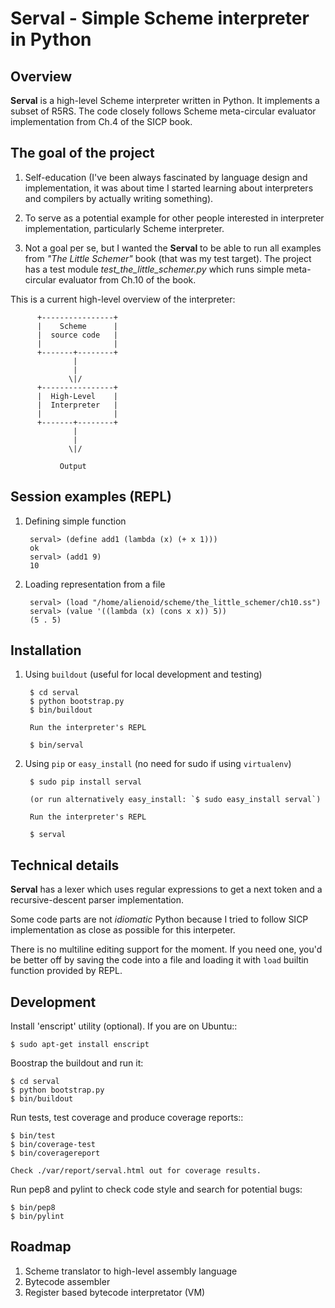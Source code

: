 Serval - Simple Scheme interpreter in Python
============================================

Overview
---------

**Serval** is a high-level Scheme interpreter written in Python.
It implements a subset of R5RS. The code closely follows
Scheme meta-circular evaluator implementation from Ch.4 of the SICP book.


The goal of the project
------------------------

1. Self-education (I've been always fascinated by language
   design and implementation, it was about time I started learning about
   interpreters and compilers by actually writing something).

2. To serve as a potential example for other people
   interested in interpreter implementation, particularly
   Scheme interpreter.

3. Not a goal per se, but I wanted the **Serval** to be able
   to run all examples from *"The Little Schemer"* book (that was
   my test target). The project has a test module *test_the_little_schemer.py*
   which runs simple meta-circular evaluator from Ch.10 of the book.

This is a current high-level overview of the interpreter:

          +----------------+
          |    Scheme      |
          |  source code   |
          |                |
          +-------+--------+
                  |
                  |
                 \|/
          +----------------+
          |  High-Level    |
          |  Interpreter   |
          |                |
          +-------+--------+
                  |
                  |
                 \|/

               Output


Session examples (REPL)
----------------------

1. Defining simple function

        serval> (define add1 (lambda (x) (+ x 1)))
        ok
        serval> (add1 9)
        10

2. Loading representation from a file

        serval> (load "/home/alienoid/scheme/the_little_schemer/ch10.ss")
        serval> (value '((lambda (x) (cons x x)) 5))
        (5 . 5)


Installation
------------

1. Using `buildout` (useful for local development and testing)

        $ cd serval
        $ python bootstrap.py
        $ bin/buildout

        Run the interpreter's REPL

        $ bin/serval

2. Using `pip` or `easy_install` (no need for sudo if using `virtualenv`)

        $ sudo pip install serval

        (or run alternatively easy_install: `$ sudo easy_install serval`)

        Run the interpreter's REPL

        $ serval


Technical details
-----------------

**Serval** has a lexer which uses regular expressions to get a next token
and a recursive-descent parser implementation.

Some code parts are not *idiomatic* Python because I tried to follow SICP
implementation as close as possible for this interpeter.

There is no multiline editing support for the moment. If you need one,
you'd be better off by saving the code into a file and loading it with
`load` builtin function provided by REPL.

Development
-----------

Install 'enscript' utility (optional).
If you are on Ubuntu::

    $ sudo apt-get install enscript

Boostrap the buildout and run it:

    $ cd serval
    $ python bootstrap.py
    $ bin/buildout

Run tests, test coverage and produce coverage reports::

    $ bin/test
    $ bin/coverage-test
    $ bin/coveragereport

    Check ./var/report/serval.html out for coverage results.

Run pep8 and pylint to check code style and search for potential bugs:

    $ bin/pep8
    $ bin/pylint


Roadmap
-------

1. Scheme translator to high-level assembly language
2. Bytecode assembler
3. Register based bytecode interpretator (VM)